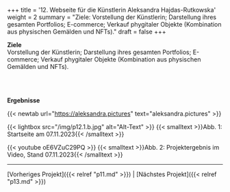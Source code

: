 +++
title = '12. Webseite für die Künstlerin Aleksandra Hajdas-Rutkowska'
weight = 2
summary = "Ziele: Vorstellung der Künstlerin; Darstellung ihres gesamten Portfolios; E-commerce; Verkauf phygitaler Objekte (Kombination aus physischen Gemälden und NFTs)."
draft = false
+++


**Ziele**  
Vorstellung der Künstlerin; Darstellung ihres gesamten Portfolios; E-commerce; Verkauf phygitaler Objekte (Kombination aus physischen Gemälden und NFTs).

</br></br>  

**Ergebnisse**  

{{< newtab url="https://aleksandra.pictures" text="aleksandra.pictures" >}}

{{< lightbox src="/img/p12.1.b.jpg" alt="Alt-Text" >}}
{{< smalltext >}}Abb. 1: Startseite am 07.11.2023{{< /smalltext >}}


{{< youtube oE6VZuC29PQ >}}
{{< smalltext >}}Abb. 2: Projektergebnis im Video, Stand 07.11.2023{{< /smalltext >}}

---

[Vorheriges Projekt]({{< relref "p11.md" >}}) | [Nächstes Projekt]({{< relref "p13.md" >}})